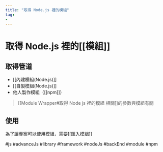```yaml
---
title: "取得 Node.js 裡的模組"
tag: 
- 
---
```

# 取得 Node.js 裡的[[模組]]
## 取得管道
- [[內建模組(Node.js)]]
- [[自製模組(Node.js)]]
- 他人製作模組（[[npm]]）

>[[Module Wrapper#取得 Node js 裡的模組 相關]]的參數與模組有關


## 使用
為了讓專案可以使用模組，需要[[匯入模組]]

#js #advanceJs #library #framework #nodeJs #backEnd #module #npm